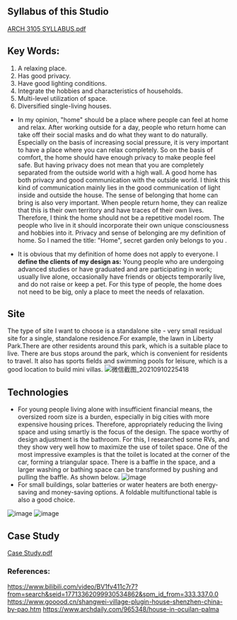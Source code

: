## Syllabus of this Studio
[ARCH 3105 SYLLABUS.pdf](https://github.com/Ollie106/Sihan-Zhu/files/7152946/ARCH.3105.SYLLABUS.pdf)

## Key Words:
1. A relaxing place.
2. Has good privacy.
3. Have good lighting conditions.
4. Integrate the hobbies and characteristics of households.
5. Multi-level utilization of space.
6. Diversified single-living houses.

 - In my opinion, "home" should be a place where people can feel at home and relax. After working outside for a day, people who return home can take off their social masks and do what they want to do naturally. Especially on the basis of increasing social pressure, it is very important to have a place where you can relax completely. So on the basis of comfort, the home should have enough privacy to make people feel safe. But having privacy does not mean that you are completely separated from the outside world with a high wall. A good home has both privacy and good communication with the outside world. I think this kind of communication mainly lies in the good communication of light inside and outside the house.
The sense of belonging that home can bring is also very important. When people return home, they can realize that this is their own territory and have traces of their own lives. Therefore, I think the home should not be a repetitive model room. The people who live in it should incorporate their own unique consciousness and hobbies into it.
Privacy and sense of belonging are my definition of home. So I named the title: "Home", secret garden only belongs to you .

- It is obvious that my definition of home does not apply to everyone. I **define the clients of my design as:** Young people who are undergoing advanced studies or have graduated and are participating in work; usually live alone, occasionally have friends or objects temporarily live, and do not raise or keep a pet. For this type of people, the home does not need to be big, only a place to meet the needs of relaxation.
## Site
The type of site I want to choose is a standalone site - very small residual site for a single, standalone residence.For example, the lawn in Liberty Park.There are other residents around this park, which is a suitable place to live. There are bus stops around the park, which is convenient for residents to travel. It also has sports fields and swimming pools for leisure, which is a good location to build mini villas.
![微信截图_20210910225418](https://user-images.githubusercontent.com/90564579/133053178-af62ebe8-265c-4c95-92f3-e54f8823737b.png)
## Technologies
- For young people living alone with insufficient financial means, the oversized room size is a burden, especially in big cities with more expensive housing prices. Therefore, appropriately reducing the living space and using smartly is the focus of the design. The space worthy of design adjustment is the bathroom. For this, I researched some RVs, and they show very well how to maximize the use of toilet space. One of the most impressive examples is that the toilet is located at the corner of the car, forming a triangular space. There is a baffle in the space, and a larger washing or bathing space can be transformed by pushing and pulling the baffle. As shown below.
![image](https://user-images.githubusercontent.com/90564579/133053913-6ac6431c-c3fe-4081-8d79-6cc8949111be.png)
- For small buildings, solar batteries or water heaters are both energy-saving and money-saving options. A foldable multifunctional table is also a good choice.

![image](https://user-images.githubusercontent.com/90564579/133054287-e7836001-509c-4bc3-a7e8-fe09fa736dbf.png)
![image](https://user-images.githubusercontent.com/90564579/133054314-326f1f41-b3d6-42ee-8efe-9a34ad5c1ab3.png)
## Case Study
[Case Study.pdf](https://github.com/Ollie106/Sihan-Zhu/files/7153098/Case.Study.pdf)

### References:
https://www.bilibili.com/video/BV1fv411c7r7?from=search&seid=17713362099930534862&spm_id_from=333.337.0.0
https://www.gooood.cn/shangwei-village-plugin-house-shenzhen-china-by-pao.htm
https://www.archdaily.com/965348/house-in-ocuilan-palma
